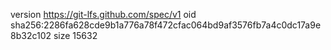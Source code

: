 version https://git-lfs.github.com/spec/v1
oid sha256:2286fa628cde9b1a776a78f472cfac064bd9af3576fb7a4c0dc17a9e8b32c102
size 15632
